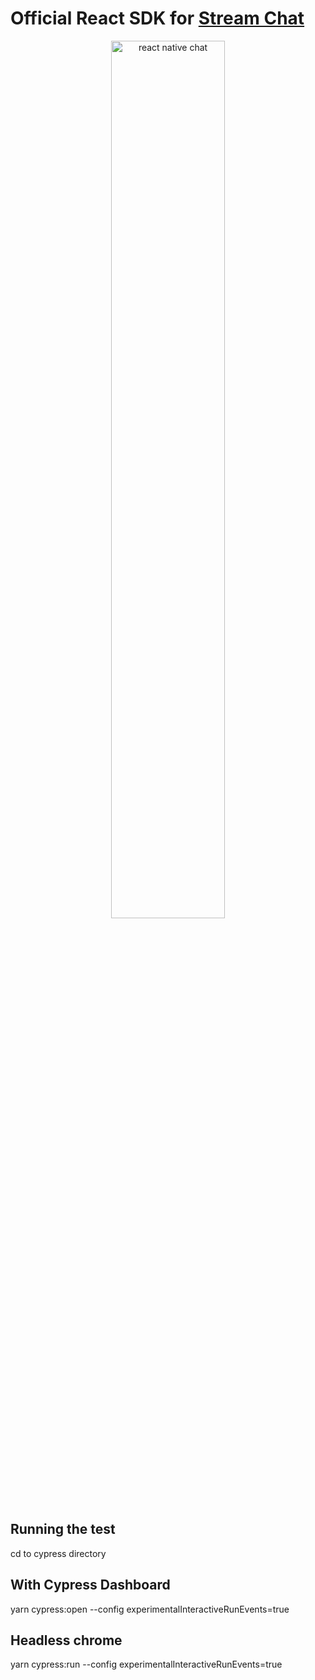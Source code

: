 # Official React SDK for [Stream Chat](https://getstream.io/chat/sdk/react/)

<p align="center">
  <a href="https://getstream.io/chat/react-chat/tutorial/"><img src="https://i.imgur.com/SRkDlFX.png" alt="react native chat" width="60%" /></a>
</p>

## Running the test 
cd to cypress directory
## With Cypress Dashboard
yarn cypress:open --config experimentalInteractiveRunEvents=true

## Headless chrome
yarn cypress:run --config experimentalInteractiveRunEvents=true
